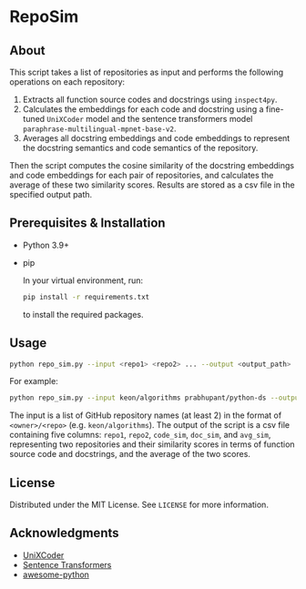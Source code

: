 # RepoSim

## About

This script takes a list of repositories as input and performs the following operations on each repository:

1. Extracts all function source codes and docstrings using `inspect4py`.
2. Calculates the embeddings for each code and docstring using a fine-tuned `UniXCoder` model and the sentence transformers model `paraphrase-multilingual-mpnet-base-v2`.
3. Averages all docstring embeddings and code embeddings to represent the docstring semantics and code semantics of the repository.

Then the script computes the cosine similarity of the docstring embeddings and code embeddings for each pair of repositories, and calculates the average of these two similarity scores. Results are stored as a csv file in the specified output path.

## Prerequisites & Installation

* Python 3.9+

* pip

    In your virtual environment, run:

    ```sh
    pip install -r requirements.txt
    ```

    to install the required packages.

## Usage

```sh
python repo_sim.py --input <repo1> <repo2> ... --output <output_path>
```

For example:

```sh
python repo_sim.py --input keon/algorithms prabhupant/python-ds --output ./res.csv
```

The input is a list of GitHub repository names (at least 2) in the format of `<owner>/<repo>` (e.g. `keon/algorithms`). The output of the script is a csv file containing five columns: `repo1`, `repo2`, `code_sim`, `doc_sim`, and `avg_sim`, representing two repositories and their similarity scores in terms of function source code and docstrings, and the average of the two scores.

## License

Distributed under the MIT License. See `LICENSE` for more information.

## Acknowledgments

* [UniXCoder](https://arxiv.org/abs/2203.03850)
* [Sentence Transformers](https://www.sbert.net/)
* [awesome-python](https://github.com/vinta/awesome-python/)
